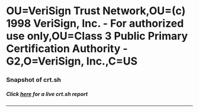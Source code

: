 # OU=VeriSign Trust Network,OU=(c) 1998 VeriSign\, Inc. - For authorized use only,OU=Class 3 Public Primary Certification Authority - G2,O=VeriSign\, Inc.,C=US
### Snapshot of crt.sh
##### Click [here](https://crt.sh/?serial=07C7FB087254A95DD56AB78B3C4FB690) for a live crt.sh report

---
